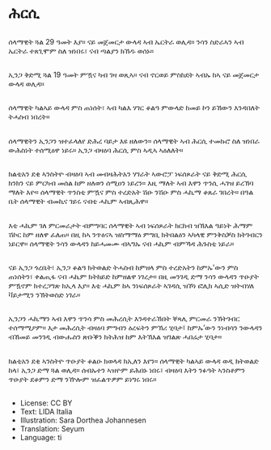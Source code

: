 # ሕርሲ

##
ሰላማዊት ጓል 29 ዓመት እያ። ናይ መጀመርታ ውላዳ ኣብ ኤርትራ ወሊዳ። ንሳን ስድራኣን ኣብ ኤርትራ ተጸጊሞም ስለ ዝነበሩ፣ ናብ ጣልያን ክኸዱ ወሰኑ።

##
ኢንጋ ቅድሚ ጓል 19 ዓመት ምዃና ካብ ገዛ ወጺኣ። ናብ ኖርወይ ምስከደት ኣብኡ ከኣ ናይ መጀመርታ ውላዳ ወሊዳ።

##
ሰላማዊት ካልኣይ ውላዳ ምስ ጠነሰት፣ ኣብ ካልእ ሃገር ቆልዓ ምውላድ ከመይ ኮን ይኸውን እንዳበለት ትሓስብ ነበረት።

##
ሰላማዊትን ኢንጋን ዝተፈላለየ ድሕረ ባይታ እዩ ዘለውን። ሰላማዊት ኣብ ሕርሲ ተመኩሮ ስለ ዝነበራ ውሕስነት ተሰሚዕዋ ነይሩ። ኢንጋ ብዛዕባ ሕርሲ ምስ ኣዲኣ ኣዕለለት።

##
ክልቲአን ደቂ ኣንስትዮ ብዛዕባ ኣብ መብዛሕትአን ሃገራት ኣውሮፓ ነፍሰጾራት ናይ ቅድሚ ሕርሲ ክንክን ናይ ምርካብ መሰል ከም ዘለወን ሰሚዐን ነይረን። እዚ ማለት ኣብ እዋን ጥንሲ ሓገዝ ይረኽባ ማለት እዮ። ሰላማዊት ጥንስቲ ምዃና ምስ ተረድአት ሽዑ ንሽዑ ምስ ሓኪማ ቆጸራ ገበረት። በዓል ቤት ሰላማዊት ብመኪና ገይሩ ናብቲ ሓኪም ኣብጺሕዋ።

##
እቲ ሓኪም ገለ ምርመራታት ብምግባር ሰላማዊት ኣብ ነፍሰጾራት ክርከብ ዝኽእል ዓይነት ሕማም ሽኮር ከም ዘለዋ ፈለጠ። በዚ ከኣ ንጥዕናኣ ዝስማማዕ ምግቢ ክትበልዕን ኣካላዊ ምንቅስቓስ ክትገብርን ነይርዋ። ሰላማዊት ንሳን ውላዳን ከይሓመሙ ብኣግኡ ናብ ሓኪም ብምኻዳ ሕጉስቲ ነይራ።

##
ናይ ኢንጋ ጎረቤት፣ ኢንጋ ቆልዓ ክትወልድ ትሓስብ ከምዘላ ምስ ተረድአትን ከምኡ'ውን ምስ ጠነሰትን፣ ቀልጢፋ ናብ ሓኪም ክትከይድ ከምዘልዋ ነገረታ። በዚ መንገዲ ድማ ንሳን ውላዳን ጥዑያት ምዃኖም ክተረጋግጽ ክኢላ እያ። እቲ ሓኪም ከኣ ንነፍሰጾራት ኣገዳሲ ዝኾነ ፎሊክ ኣሲድ ዝትብሃለ ቫይታሚን ንኽትወስድ ነገራ።

##
ኢንጋን ሓኪማን ኣብ እዋን ጥንሳ ምስ መሕረሲት እንዳተራኸበት ቐጻሊ ምርመራ ንኽትገብር ተሰማሚዖም። እታ መሕረሲት ብዛዕባ ምግብን ዕረፍትን ምኽሪ ሂባታ፤ ከምኡ’ውን ንነብሳን ንውላዳን ብኸመይ መንገዲ ብውሑስን ጽቡቕን ክትሕዝ ከም እትኽእል ዝገልጽ ሓበሬታ ሂባታ።

##
ክልቲአን ደቂ ኣንስትዮ ጥዑያት ቆልዑ ክወላዳ ክኢለን እየን። ሰላማዊት ካልኣይ ውላዳ ወዲ ክትወልድ ከላ፣ ኢንጋ ድማ ጓል ወሊዳ። ሰብኡተን ኣዝዮም ይሕበኑ ነበሩ፣ ብዛዕባ እትን ንፉዓት ኣንስቶምን ጥዑያት ደቆምን ድማ ንዅሎም ዝፈልጥዎም ይነግሩ ነበሩ።

##
* License: CC BY
* Text: LIDA Italia
* Illustration: Sara Dorthea Johannesen
* Translation: Seyum
* Language: ti
